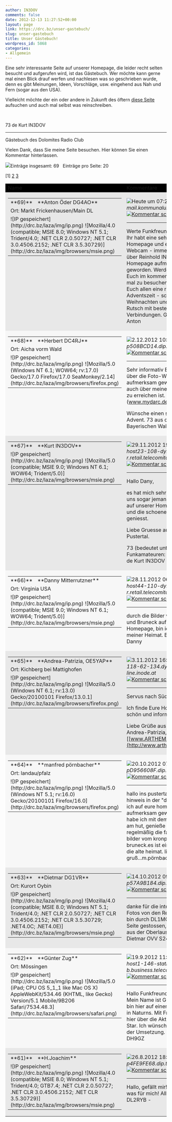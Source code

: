 ```yaml
---
author: IN3DOV
comments: false
date: 2012-12-13 11:27:52+00:00
layout: page
link: https://drc.bz/unser-gastebuch/
slug: unser-gastebuch
title: Unser Gästebuch!
wordpress_id: 5868
categories:
- Allgemein
---
```


Eine sehr interessante Seite auf unserer Homepage, die leider recht selten besucht und aufgerufen wird, ist das Gästebuch. Wer möchte kann gerne mal einen Blick drauf werfen und nachlesen was so geschrieben wurde, denn es gibt Meinungen, Ideen, Vorschläge, usw. eingehend aus Nah und Fern (sogar aus den USA).




Vielleicht möchte der ein oder andere in Zukunft des öftern [diese Seite ](https://drc.bz/gastebuch/)aufsuchen und auch mal selbst was reinschreiben.




 




73 de Kurt IN3DOV




_______________




Gästebuch des Dolomites Radio Club




Vielen Dank, dass Sie meine Seite besuchen. Hier können Sie einen Kommentar hinterlassen.







![](http://drc.bz/laza/img/point3.gif)Einträge insgesamt: 69   Einträge pro Seite: 20




[1] [2](http://drc.bz/laza?entry=20) [3](http://drc.bz/laza?entry=40)





<table bgcolor="#000000" border="0" align="center" width="100%" cellpadding="5" cellspacing="1" id="lazTable" >
<tbody >
<tr >

<td width="32%" >Name
</td>

<td width="68%" >Kommentare
</td>
</tr>

<tr bgcolor="#e8e8e8" >

<td width="32%" valign="top" >
<table cellpadding="2" cellspacing="0" align="left" border="0" >
<tbody >
<tr >

<td width="8%" valign="top" >**69)**
</td>

<td width="92%" >**Anton Öder DG4AO** 
</td>
</tr>
<tr >

<td colspan="2" >Ort:
Markt Frickenhausen/Main DL
</td>
</tr>
<tr >

<td colspan="2" >![IP gespeichert](http://drc.bz/laza/img/ip.png) ![Mozilla/4.0 (compatible; MSIE 8.0; Windows NT 5.1; Trident/4.0; .NET CLR 2.0.50727; .NET CLR 3.0.4506.2152; .NET CLR 3.5.30729)](http://drc.bz/laza/img/browsers/msie.png)
</td>
</tr>
</tbody>
</table>

</td>

<td width="68%" valign="top" >





![](http://drc.bz/laza/img/post.gif)Heute um 07:24 _Host: mail.kommunalunternehmen.de_ [![Kommentar schreiben](http://drc.bz/laza/img/comment.gif)](http://drc.bz/laza/comment.php?gb_id=82)








* * *





Werte Funkfreunde aus Südtirol,
Ihr habt eine sehr informative Homepage und eine gute Webcam - immer aktuell.
Bin über Reinhold IN3SQL auf Eure Homepage aufmerksam geworden. Werde versuchen Euch im kommenden Jahr ein mal zu besuchen.
Wünsche Euch allen eine ruhige Adventszeit - schöne Weihnachten und einen guten Rutsch mit besten DX Verbindungen. Gruss DG4AO Anton

</td>
</tr>
<tr bgcolor="#f7f7f7" >

<td width="32%" valign="top" >
<table cellpadding="2" cellspacing="0" align="left" border="0" >
<tbody >
<tr >

<td width="8%" valign="top" >**68)**
</td>

<td width="92%" >**Herbert DC4RJ** 
</td>
</tr>
<tr >

<td colspan="2" >Ort:
Aicha vorm Wald
</td>
</tr>
<tr >

<td colspan="2" >![IP gespeichert](http://drc.bz/laza/img/ip.png) ![Mozilla/5.0 (Windows NT 6.1; WOW64; rv:17.0) Gecko/17.0 Firefox/17.0 SeaMonkey/2.14](http://drc.bz/laza/img/browsers/firefox.png)
</td>
</tr>
</tbody>
</table>

</td>

<td width="68%" valign="top" >





![](http://drc.bz/laza/img/post.gif)2.12.2012 10:31 _Host: p508BCD14.dip.t-dialin.net_ [![Kommentar schreiben](http://drc.bz/laza/img/comment.gif)](http://drc.bz/laza/comment.php?gb_id=81)








* * *





Sehr informativ Eure Seite.
Bin über die Foto-Webcam auf Euch
aufmerksam geworden, welche
auch über meine Wetterstation
zu erreichen ist.
(www.mydarc.de/dc4rj)

Wünsche einen schönen Advent.
73 aus dem Bayerischen Wald

</td>
</tr>
<tr bgcolor="#e8e8e8" >

<td width="32%" valign="top" >
<table cellpadding="2" cellspacing="0" align="left" border="0" >
<tbody >
<tr >

<td width="8%" valign="top" >**67)**
</td>

<td width="92%" >**Kurt IN3DOV** 
</td>
</tr>
<tr >

<td colspan="2" >![IP gespeichert](http://drc.bz/laza/img/ip.png) ![Mozilla/5.0 (compatible; MSIE 9.0; Windows NT 6.1; WOW64; Trident/5.0)](http://drc.bz/laza/img/browsers/msie.png)
</td>
</tr>
</tbody>
</table>

</td>

<td width="68%" valign="top" >





![](http://drc.bz/laza/img/post.gif)29.11.2012 19:23 _Host: host23-108-dynamic.54-82-r.retail.telecomitalia.it_ [![Kommentar schreiben](http://drc.bz/laza/img/comment.gif)](http://drc.bz/laza/comment.php?gb_id=80)








* * *





Hallo Dany,

es hat mich sehr gefreut, dass uns sogar jemand aus den USA auf unserer Homepage besucht und die schoenen Bilder geniesst.

Liebe Gruesse aus dem Pustertal.

73 (bedeutet unter Funkamateuren: liebe Gruesse) de Kurt IN3DOV

</td>
</tr>
<tr bgcolor="#f7f7f7" >

<td width="32%" valign="top" >
<table cellpadding="2" cellspacing="0" align="left" border="0" >
<tbody >
<tr >

<td width="8%" valign="top" >**66)**
</td>

<td width="92%" >**Danny Mitterrutzner** 
</td>
</tr>
<tr >

<td colspan="2" >Ort:
Virginia USA
</td>
</tr>
<tr >

<td colspan="2" >![IP gespeichert](http://drc.bz/laza/img/ip.png) ![Mozilla/5.0 (compatible; MSIE 9.0; Windows NT 6.1; WOW64; Trident/5.0)](http://drc.bz/laza/img/browsers/msie.png)
</td>
</tr>
</tbody>
</table>

</td>

<td width="68%" valign="top" >





![](http://drc.bz/laza/img/post.gif)28.11.2012 06:13 _Host: host44-110-dynamic.9-87-r.retail.telecomitalia.it_ [![Kommentar schreiben](http://drc.bz/laza/img/comment.gif)](http://drc.bz/laza/comment.php?gb_id=79)








* * *





durch die Bilder vom Kronplatz und Bruneck auf eurer Homepage, bin ich immer nahe meiner Heimat.
Beste Grüße Danny

</td>
</tr>
<tr bgcolor="#e8e8e8" >

<td width="32%" valign="top" >
<table cellpadding="2" cellspacing="0" align="left" border="0" >
<tbody >
<tr >

<td width="8%" valign="top" >**65)**
</td>

<td width="92%" >**Andrea-Patrizia, OE5YAP** 
</td>
</tr>
<tr >

<td colspan="2" >Ort:
Kichberg bei Mattighofen
</td>
</tr>
<tr >

<td colspan="2" >![IP gespeichert](http://drc.bz/laza/img/ip.png) ![Mozilla/5.0 (Windows NT 6.1; rv:13.0) Gecko/20100101 Firefox/13.0.1](http://drc.bz/laza/img/browsers/firefox.png)
</td>
</tr>
</tbody>
</table>

</td>

<td width="68%" valign="top" >





![](http://drc.bz/laza/img/post.gif)3.11.2012 16:14 _Host: 91-118-62-134.dynamic.adsl-line.inode.at_ [![Kommentar schreiben](http://drc.bz/laza/img/comment.gif)](http://drc.bz/laza/comment.php?gb_id=78)








* * *





Servus nach Südtirol!

Ich finde Eure Homepage sehr schön und informativ!

Liebe Grüße aus Oberösterreich
Andrea-Patrizia, OE5YAP
[[www.ARTHEMIS300.com](http://www.arthemis300.com/)]

</td>
</tr>
<tr bgcolor="#f7f7f7" >

<td width="32%" valign="top" >
<table cellpadding="2" cellspacing="0" align="left" border="0" >
<tbody >
<tr >

<td width="8%" valign="top" >**64)**
</td>

<td width="92%" >**manfred pörnbacher** 
</td>
</tr>
<tr >

<td colspan="2" >Ort:
landau/pfalz
</td>
</tr>
<tr >

<td colspan="2" >![IP gespeichert](http://drc.bz/laza/img/ip.png) ![Mozilla/5.0 (Windows NT 5.1; rv:16.0) Gecko/20100101 Firefox/16.0](http://drc.bz/laza/img/browsers/firefox.png)
</td>
</tr>
</tbody>
</table>

</td>

<td width="68%" valign="top" >





![](http://drc.bz/laza/img/post.gif)20.10.2012 07:36 _Host: pD956608F.dip.t-dialin.net_ [![Kommentar schreiben](http://drc.bz/laza/img/comment.gif)](http://drc.bz/laza/comment.php?gb_id=77)








* * *





hallo ins pustertal,
durch einen hinweis in der "dolomiten" bin ich auf eure home page aufmerksam geworden. leider habe ich mit dem funken nichts am hut, genieße aber regelmäßig die fantastischen bilder vom kronplatz und bruneck.es ist ein toller blick in die alte heimat.
lieber gruß...m.pörnbacher

</td>
</tr>
<tr bgcolor="#e8e8e8" >

<td width="32%" valign="top" >
<table cellpadding="2" cellspacing="0" align="left" border="0" >
<tbody >
<tr >

<td width="8%" valign="top" >**63)**
</td>

<td width="92%" >**Dietmar DG1VR** 
</td>
</tr>
<tr >

<td colspan="2" >Ort:
Kurort Oybin
</td>
</tr>
<tr >

<td colspan="2" >![IP gespeichert](http://drc.bz/laza/img/ip.png) ![Mozilla/4.0 (compatible; MSIE 8.0; Windows NT 5.1; Trident/4.0; .NET CLR 2.0.50727; .NET CLR 3.0.4506.2152; .NET CLR 3.5.30729; .NET4.0C; .NET4.0E)](http://drc.bz/laza/img/browsers/msie.png)
</td>
</tr>
</tbody>
</table>

</td>

<td width="68%" valign="top" >





![](http://drc.bz/laza/img/post.gif)14.10.2012 09:31 _Host: p57A9B184.dip.t-dialin.net_ [![Kommentar schreiben](http://drc.bz/laza/img/comment.gif)](http://drc.bz/laza/comment.php?gb_id=76)








* * *





danke für die interessanten Fotos von den Relaisstandorten, bin durch DL1MCG auf eure Seite gestossen,
viele Grüsse aus der Oberlausitz
DG1VR Dietmar OVV S24

</td>
</tr>
<tr bgcolor="#f7f7f7" >

<td width="32%" valign="top" >
<table cellpadding="2" cellspacing="0" align="left" border="0" >
<tbody >
<tr >

<td width="8%" valign="top" >**62)**
</td>

<td width="92%" >**Günter Zug** 
</td>
</tr>
<tr >

<td colspan="2" >Ort:
Mössingen
</td>
</tr>
<tr >

<td colspan="2" >![IP gespeichert](http://drc.bz/laza/img/ip.png) ![Mozilla/5.0 (iPad; CPU OS 5_1_1 like Mac OS X) AppleWebKit/534.46 (KHTML, like Gecko) Version/5.1 Mobile/9B206 Safari/7534.48.3](http://drc.bz/laza/img/browsers/safari.png)
</td>
</tr>
</tbody>
</table>

</td>

<td width="68%" valign="top" >





![](http://drc.bz/laza/img/post.gif)19.9.2012 11:14 _Host: host1-146-static.63-82-b.business.telecomitalia.it_ [![Kommentar schreiben](http://drc.bz/laza/img/comment.gif)](http://drc.bz/laza/comment.php?gb_id=75)








* * *





Hallo Funkfreunde in Südtirol,
Mein Name ist Günter und ich bin hier auf einem Campingplatz in Naturns.
Mit Freude lese ich hier über die Aktivitäten in D-Star. Ich wünsche viel Erfolg bei der Umsetzung.
73! de Günter DH9GZ

</td>
</tr>
<tr bgcolor="#e8e8e8" >

<td width="32%" valign="top" >
<table cellpadding="2" cellspacing="0" align="left" border="0" >
<tbody >
<tr >

<td width="8%" valign="top" >**61)**
</td>

<td width="92%" >**H.Joachim** 
</td>
</tr>
<tr >

<td colspan="2" >![IP gespeichert](http://drc.bz/laza/img/ip.png) ![Mozilla/4.0 (compatible; MSIE 8.0; Windows NT 5.1; Trident/4.0; GTB7.4; .NET CLR 2.0.50727; .NET CLR 3.0.4506.2152; .NET CLR 3.5.30729)](http://drc.bz/laza/img/browsers/msie.png)
</td>
</tr>
</tbody>
</table>

</td>

<td width="68%" valign="top" >





![](http://drc.bz/laza/img/post.gif)26.8.2012 18:21 _Host: p4FE9FE68.dip.t-dialin.net_ [![Kommentar schreiben](http://drc.bz/laza/img/comment.gif)](http://drc.bz/laza/comment.php?gb_id=74)








* * *





Hallo, gefällt mir!
Wäre auch mal was für mich!
Alles Gute! Moin - DL2RYB -

</td>
</tr>
</tbody>
</table>
